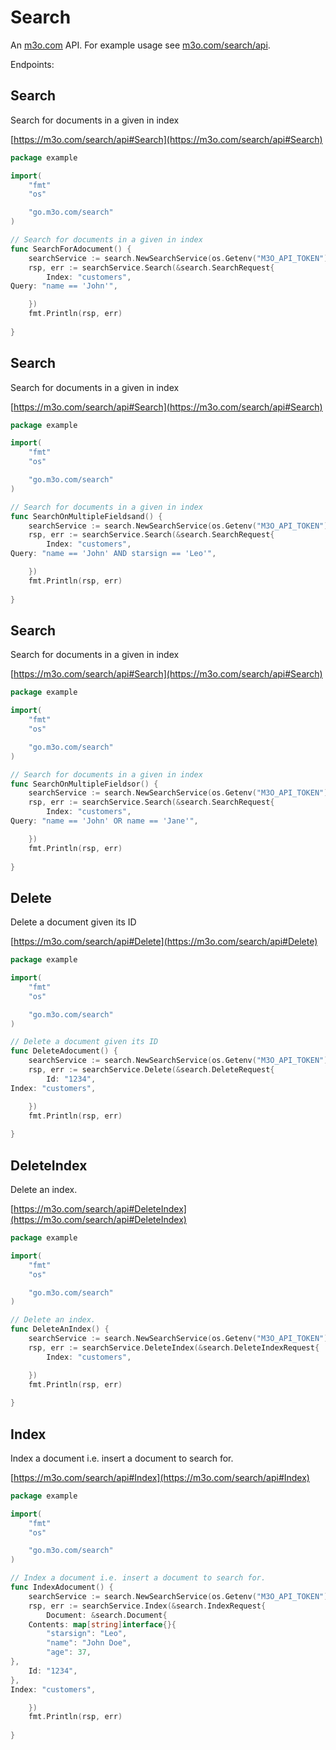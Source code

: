 # Search

An [m3o.com](https://m3o.com) API. For example usage see [m3o.com/search/api](https://m3o.com/search/api).

Endpoints:

## Search

Search for documents in a given in index


[https://m3o.com/search/api#Search](https://m3o.com/search/api#Search)

```go
package example

import(
	"fmt"
	"os"

	"go.m3o.com/search"
)

// Search for documents in a given in index
func SearchForAdocument() {
	searchService := search.NewSearchService(os.Getenv("M3O_API_TOKEN"))
	rsp, err := searchService.Search(&search.SearchRequest{
		Index: "customers",
Query: "name == 'John'",

	})
	fmt.Println(rsp, err)
	
}
```
## Search

Search for documents in a given in index


[https://m3o.com/search/api#Search](https://m3o.com/search/api#Search)

```go
package example

import(
	"fmt"
	"os"

	"go.m3o.com/search"
)

// Search for documents in a given in index
func SearchOnMultipleFieldsand() {
	searchService := search.NewSearchService(os.Getenv("M3O_API_TOKEN"))
	rsp, err := searchService.Search(&search.SearchRequest{
		Index: "customers",
Query: "name == 'John' AND starsign == 'Leo'",

	})
	fmt.Println(rsp, err)
	
}
```
## Search

Search for documents in a given in index


[https://m3o.com/search/api#Search](https://m3o.com/search/api#Search)

```go
package example

import(
	"fmt"
	"os"

	"go.m3o.com/search"
)

// Search for documents in a given in index
func SearchOnMultipleFieldsor() {
	searchService := search.NewSearchService(os.Getenv("M3O_API_TOKEN"))
	rsp, err := searchService.Search(&search.SearchRequest{
		Index: "customers",
Query: "name == 'John' OR name == 'Jane'",

	})
	fmt.Println(rsp, err)
	
}
```
## Delete

Delete a document given its ID


[https://m3o.com/search/api#Delete](https://m3o.com/search/api#Delete)

```go
package example

import(
	"fmt"
	"os"

	"go.m3o.com/search"
)

// Delete a document given its ID
func DeleteAdocument() {
	searchService := search.NewSearchService(os.Getenv("M3O_API_TOKEN"))
	rsp, err := searchService.Delete(&search.DeleteRequest{
		Id: "1234",
Index: "customers",

	})
	fmt.Println(rsp, err)
	
}
```
## DeleteIndex

Delete an index.


[https://m3o.com/search/api#DeleteIndex](https://m3o.com/search/api#DeleteIndex)

```go
package example

import(
	"fmt"
	"os"

	"go.m3o.com/search"
)

// Delete an index.
func DeleteAnIndex() {
	searchService := search.NewSearchService(os.Getenv("M3O_API_TOKEN"))
	rsp, err := searchService.DeleteIndex(&search.DeleteIndexRequest{
		Index: "customers",

	})
	fmt.Println(rsp, err)
	
}
```
## Index

Index a document i.e. insert a document to search for.


[https://m3o.com/search/api#Index](https://m3o.com/search/api#Index)

```go
package example

import(
	"fmt"
	"os"

	"go.m3o.com/search"
)

// Index a document i.e. insert a document to search for.
func IndexAdocument() {
	searchService := search.NewSearchService(os.Getenv("M3O_API_TOKEN"))
	rsp, err := searchService.Index(&search.IndexRequest{
		Document: &search.Document{
	Contents: map[string]interface{}{
		"starsign": "Leo",
		"name": "John Doe",
		"age": 37,
},
	Id: "1234",
},
Index: "customers",

	})
	fmt.Println(rsp, err)
	
}
```
